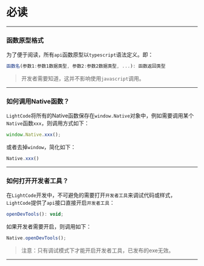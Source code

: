 # 必读
---
### 函数原型格式
为了便于阅读，所有`api`函数原型以`typescript`语法定义。即：
```javascript
函数名(参数1:参数1数据类型, 参数2:参数2数据类型, ...): 函数返回类型
```
> 开发者需要知道，这并不影响使用`javascript`调用。
---
### 如何调用Native函数？
`LightCode`将所有的Native函数保存在`window.Native`对象中，例如需要调用某个`Native`函数`xxx`，则调用方式如下：
```javascript
window.Native.xxx();
```
或者去掉`window`，简化如下：
```javascript
Native.xxx()
```
---
### 如何打开开发者工具？
在`LightCode`开发中，不可避免的需要打开`开发者工具`来调试代码或样式，`LightCode`提供了`api`接口直接开启`开发者工具`：
```javascript
openDevTools(): void;
```
如果开发者需要开启，则调用如下：
```javascript
Native.openDevTools();
```
> 注意：只有调试模式下才能开启开发者工具，已发布的exe无效。
---